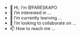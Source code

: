 - 👋 Hi, I’m @FARESKAPO
- 👀 I’m interested in ...
- 🌱 I’m currently learning ...
- 💞️ I’m looking to collaborate on ...
- 📫 How to reach me ...

<!---
FARESKAPO/FARESKAPO is a ✨ special ✨ repository because its `README.md` (this file) appears on your GitHub profile.
You can click the Preview link to take a look at your changes.
--->

